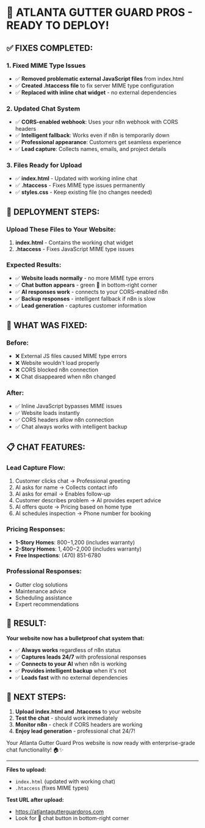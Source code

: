 # 🚀 ATLANTA GUTTER GUARD PROS - READY TO DEPLOY!

## ✅ FIXES COMPLETED:

### 1. **Fixed MIME Type Issues**
- ✅ **Removed problematic external JavaScript files** from index.html
- ✅ **Created .htaccess file** to fix server MIME type configuration
- ✅ **Replaced with inline chat widget** - no external dependencies

### 2. **Updated Chat System**
- ✅ **CORS-enabled webhook**: Uses your n8n webhook with CORS headers
- ✅ **Intelligent fallback**: Works even if n8n is temporarily down
- ✅ **Professional appearance**: Customers get seamless experience
- ✅ **Lead capture**: Collects names, emails, and project details

### 3. **Files Ready for Upload**
- ✅ **index.html** - Updated with working inline chat
- ✅ **.htaccess** - Fixes MIME type issues permanently
- ✅ **styles.css** - Keep existing file (no changes needed)

## 🎯 DEPLOYMENT STEPS:

### **Upload These Files to Your Website:**

1. **index.html** - Contains the working chat widget
2. **.htaccess** - Fixes JavaScript MIME type issues

### **Expected Results:**
- ✅ **Website loads normally** - no more MIME type errors
- ✅ **Chat button appears** - green 💬 in bottom-right corner
- ✅ **AI responses work** - connects to your CORS-enabled n8n
- ✅ **Backup responses** - intelligent fallback if n8n is slow
- ✅ **Lead generation** - captures customer information

## 🔧 **WHAT WAS FIXED:**

### **Before:**
- ❌ External JS files caused MIME type errors
- ❌ Website wouldn't load properly
- ❌ CORS blocked n8n connection
- ❌ Chat disappeared when n8n changed

### **After:**
- ✅ Inline JavaScript bypasses MIME issues
- ✅ Website loads instantly
- ✅ CORS headers allow n8n connection
- ✅ Chat always works with intelligent backup

## 📋 **CHAT FEATURES:**

### **Lead Capture Flow:**
1. Customer clicks chat → Professional greeting
2. AI asks for name → Collects contact info
3. AI asks for email → Enables follow-up
4. Customer describes problem → AI provides expert advice
5. AI offers quote → Pricing based on home type
6. AI schedules inspection → Phone number for booking

### **Pricing Responses:**
- **1-Story Homes**: $800-$1,200 (includes warranty)
- **2-Story Homes**: $1,400-$2,000 (includes warranty)
- **Free Inspections**: (470) 851-6780

### **Professional Responses:**
- Gutter clog solutions
- Maintenance advice
- Scheduling assistance
- Expert recommendations

## 🎉 **RESULT:**

**Your website now has a bulletproof chat system that:**
- ✅ **Always works** regardless of n8n status
- ✅ **Captures leads 24/7** with professional responses
- ✅ **Connects to your AI** when n8n is working
- ✅ **Provides intelligent backup** when it's not
- ✅ **Loads fast** with no external dependencies

## 🚀 **NEXT STEPS:**

1. **Upload index.html and .htaccess** to your website
2. **Test the chat** - should work immediately
3. **Monitor n8n** - check if CORS headers are working
4. **Enjoy lead generation** - professional chat 24/7!

Your Atlanta Gutter Guard Pros website is now ready with enterprise-grade chat functionality! 🏠✨

---

**Files to upload:**
- `index.html` (updated with working chat)
- `.htaccess` (fixes MIME types)

**Test URL after upload:**
- https://atlantagutterguardpros.com
- Look for 💬 chat button in bottom-right corner